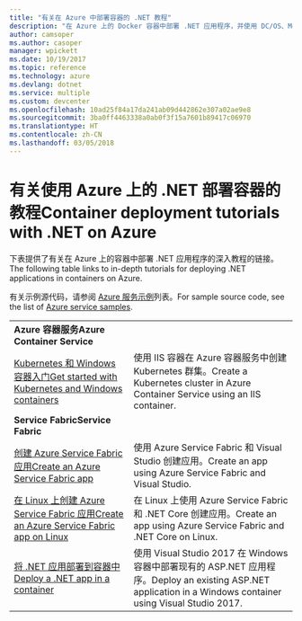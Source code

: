 ```yaml
---
title: "有关在 Azure 中部署容器的 .NET 教程"
description: "在 Azure 上的 Docker 容器中部署 .NET 应用程序，并使用 DC/OS、Mesos 或 Kubernetes 对其进行缩放。"
author: camsoper
ms.author: casoper
manager: wpickett
ms.date: 10/19/2017
ms.topic: reference
ms.technology: azure
ms.devlang: dotnet
ms.service: multiple
ms.custom: devcenter
ms.openlocfilehash: 10ad25f84a17da241ab09d442862e307a02ae9e8
ms.sourcegitcommit: 3ba0ff4463338a0ab0f3f15a7601b89417c06970
ms.translationtype: HT
ms.contentlocale: zh-CN
ms.lasthandoff: 03/05/2018
---
```

# <a name="container-deployment-tutorials-with-net-on-azure"></a><span data-ttu-id="10050-103">有关使用 Azure 上的 .NET 部署容器的教程</span><span class="sxs-lookup"><span data-stu-id="10050-103">Container deployment tutorials with .NET on Azure</span></span>

<span data-ttu-id="10050-104">下表提供了有关在 Azure 上的容器中部署 .NET 应用程序的深入教程的链接。</span><span class="sxs-lookup"><span data-stu-id="10050-104">The following table links to in-depth tutorials for deploying .NET applications in containers on Azure.</span></span>

<span data-ttu-id="10050-105">有关示例源代码，请参阅 [Azure 服务示例](https://azure.microsoft.com/resources/samples/?platform=dotnet)列表。</span><span class="sxs-lookup"><span data-stu-id="10050-105">For sample source code, see the list of [Azure service samples](https://azure.microsoft.com/resources/samples/?platform=dotnet).</span></span>

| | |
|---|---|
| <span data-ttu-id="10050-106">**Azure 容器服务**</span><span class="sxs-lookup"><span data-stu-id="10050-106">**Azure Container Service**</span></span> ||
| <span data-ttu-id="10050-107">[Kubernetes 和 Windows 容器入门][1]</span><span class="sxs-lookup"><span data-stu-id="10050-107">[Get started with Kubernetes and Windows containers][1]</span></span> | <span data-ttu-id="10050-108">使用 IIS 容器在 Azure 容器服务中创建 Kubernetes 群集。</span><span class="sxs-lookup"><span data-stu-id="10050-108">Create a Kubernetes cluster in Azure Container Service using an IIS container.</span></span>
|<span data-ttu-id="10050-109">**Service Fabric**</span><span class="sxs-lookup"><span data-stu-id="10050-109">**Service Fabric**</span></span>| |
| <span data-ttu-id="10050-110">[创建 Azure Service Fabric 应用][2]</span><span class="sxs-lookup"><span data-stu-id="10050-110">[Create an Azure Service Fabric app][2]</span></span> | <span data-ttu-id="10050-111">使用 Azure Service Fabric 和 Visual Studio 创建应用。</span><span class="sxs-lookup"><span data-stu-id="10050-111">Create an app using Azure Service Fabric and Visual Studio.</span></span> | 
| <span data-ttu-id="10050-112">[在 Linux 上创建 Azure Service Fabric 应用][3]</span><span class="sxs-lookup"><span data-stu-id="10050-112">[Create an Azure Service Fabric app on Linux][3]</span></span> | <span data-ttu-id="10050-113">在 Linux 上使用 Azure Service Fabric 和 .NET Core 创建应用。</span><span class="sxs-lookup"><span data-stu-id="10050-113">Create an  app using Azure Service Fabric and .NET Core on Linux.</span></span> | 
| <span data-ttu-id="10050-114">[将 .NET 应用部署到容器中][4]</span><span class="sxs-lookup"><span data-stu-id="10050-114">[Deploy a .NET app in a container][4]</span></span> | <span data-ttu-id="10050-115">使用 Visual Studio 2017 在 Windows 容器中部署现有的 ASP.NET 应用程序。</span><span class="sxs-lookup"><span data-stu-id="10050-115">Deploy an existing ASP.NET application in a Windows container using Visual Studio 2017.</span></span>  |

[1]: /azure/container-service/container-service-kubernetes-windows-walkthrough
[2]: /azure/service-fabric/service-fabric-create-your-first-application-in-visual-studio
[3]: /azure/service-fabric/service-fabric-get-started-containers
[4]: /azure/service-fabric/service-fabric-host-app-in-a-container
